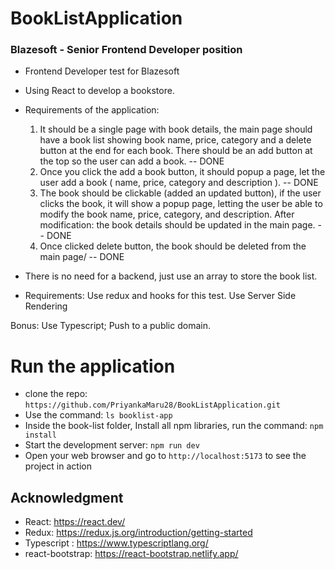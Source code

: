 # BookListApplication 

### Blazesoft - Senior Frontend Developer position

- Frontend Developer test for Blazesoft
- Using React to develop a bookstore. 
- Requirements of the application: 
  1. It should be a single page with book details, the main page should have a book list showing book name, price, category and a delete button at the 
  end for each book. There should be an add button at the top so the user can add a book. -- DONE
  2. Once you click the add a book button, it should popup a page, let the user add a book ( name, price, category and description ). -- DONE
  3. The book should be clickable (added an updated button), if the user clicks the book, it will show a popup page, letting the user be able to 
  modify the book name, price, category, and description. After modification: the book details should be updated in the main page. -- DONE
  4. Once clicked delete button, the book should be deleted from the main page/ -- DONE

- There is no need for a backend, just use an array to store the book list.
- Requirements: Use redux and hooks for this test. Use Server Side Rendering

Bonus: Use Typescript; Push to a public domain.


# Run the application

  - clone the repo: `https://github.com/PriyankaMaru28/BookListApplication.git`
  - Use the command: `ls booklist-app`
  - Inside the book-list folder, Install all npm libraries,  run the command: `npm install`
  - Start the development server: `npm run dev`
  - Open your web browser and go to `http://localhost:5173` to see the project in action

## Acknowledgment

- React: https://react.dev/
- Redux: https://redux.js.org/introduction/getting-started
- Typescript : https://www.typescriptlang.org/
- react-bootstrap: https://react-bootstrap.netlify.app/
